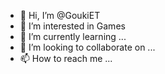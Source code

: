 - 👋 Hi, I’m @GoukiET
- 👀 I’m interested in Games
- 🌱 I’m currently learning ...
- 💞️ I’m looking to collaborate on ...
- 📫 How to reach me ...

<!---
GoukiET/GoukiET is a ✨ special ✨ repository because its `README.md` (this file) appears on your GitHub profile.
You can click the Preview link to take a look at your changes.
--->
